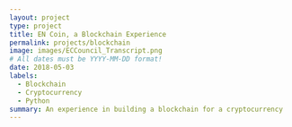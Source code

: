 ```yaml
---
layout: project
type: project
title: EN Coin, a Blockchain Experience
permalink: projects/blockchain
image: images/ECCouncil_Transcript.png
# All dates must be YYYY-MM-DD format!
date: 2018-05-03
labels:
  - Blockchain
  - Cryptocurrency
  - Python
summary: An experience in building a blockchain for a cryptocurrency 
---
```

